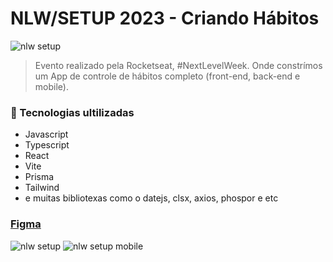 # NLW/SETUP 2023  -  Criando Hábitos

<img src="https://blogger.googleusercontent.com/img/b/R29vZ2xl/AVvXsEjm8oRzbP8kjAcRzw2FoyMrI57ZV_77dqITVGMx6G5MIimMWMnKNTYRoB-RWUOq6v8L2dH6AUmBBcsF62CE_Hl6P69r5QKIVjxKgWZQ3yjpzGYDcj9-1Rfhd2UUwyQlrkd8xx-fsKNHj9dU9PjO7PvM6zcakW5vVE0Hb48JfyZd2FNt5pRe2YmDZHPS/s1600/Captura%20d6.34.11.png" alt="nlw setup">

> Evento realizado pela Rocketseat, #NextLevelWeek. Onde constrímos um App de controle de hábitos completo (front-end, back-end e mobile).

### 🚀 Tecnologias ultilizadas

  * Javascript
  * Typescript
  * React
  * Vite
  * Prisma
  * Tailwind
  * e muitas bibliotexas como o datejs, clsx, axios, phospor e etc

### [Figma](https://www.figma.com/file/SeDzXEcNmwp5iifN6nx94a/Habits-(i)-(Community)?node-id=6%3A1628&t=tKgppF0t3AHIPBbw-1)

  <img src="https://blogger.googleusercontent.com/img/b/R29vZ2xl/AVvXsEiSP8fyWvL9s0jUxk12ODWGed_pcqF7BW0LOpcybQ5-sh8zaRiyfH7MEo-MXGJlrhR0_k2mLIjm1vs5GcVJojfHpiRRibB00KU-EBQoHggf0Dg75gVFWNvI6kipNtqpDdlV66m7kxkaVmb0VCXJbgr5O40OIEkAYZ0wgpZ5oG5xMjBB6gPl4Rmhn9cq/s1600/Captura%20de%20Tela%202023-01-23%20a%CC%80s%2006.16.46.png" alt="nlw setup">

<img src="https://blogger.googleusercontent.com/img/b/R29vZ2xl/AVvXsEh4IvMKMDCgMYeP6WKa3vYFS_S1DR87K3xkyvlB8hJ8cETxQbLgRugYO6CzS6CLJ4HdPTzxNcipETvlGGDIdUpt5VeBtsa3yE6yTMTbMy0eO2p6nkQAaerAFf3JunRvUYFnKX0TZSDkhohgo0MfK2aK21aI20FmzeIKsd76IbzARydly5FOEKSnLRpP/s1600/Captura%20de%20Tela%202023-01-23%20a%CC%80s%2006.37.39.png" alt="nlw setup mobile">
